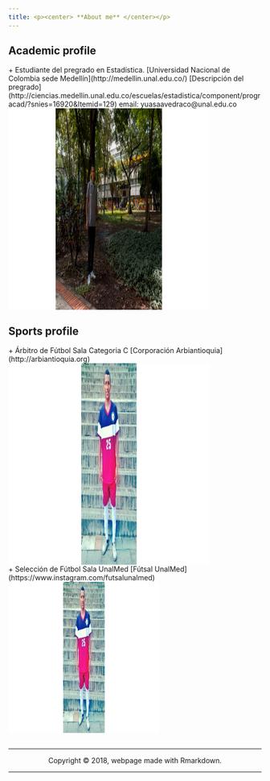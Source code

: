 ```yaml
---
title: <p><center> **About me** </center></p>
---
```


## Academic profile

<div class = "row">

<div class = "col-md-5">
+ Estudiante del pregrado en Estadística.    
  [Universidad Nacional de Colombia sede Medellín](http://medellin.unal.edu.co/)
  [Descripción del pregrado](http://ciencias.medellin.unal.edu.co/escuelas/estadistica/component/progracad/?snies=16920&Itemid=129)
  email: yuasaavedraco@unal.edu.co  
</div>

<div class = "col-md-4">
<img src="about_files/figure-html/unnamed-chunk-1-1.png" width="400" height="400" style="display: block; margin: auto auto auto 0;" />
</div>
</div>

## Sports profile

<div class = "row">

<div class = "col-md-5">
+ Árbitro de Fútbol Sala
  Categoria C
  [Corporación Arbiantioquia](http://arbiantioquia.org) 
</div>

<div class = "col-md-4">
<img src="about_files/figure-html/unnamed-chunk-2-1.png" width="400" height="400" style="display: block; margin: auto auto auto 0;" />
</div>
</div>


<div class = "row">

<div class = "col-md-5">
+ Selección de Fútbol Sala UnalMed
  [Fútsal UnalMed](https://www.instagram.com/futsalunalmed) 
</div>

<div class = "col-md-4">
<img src="about_files/figure-html/unnamed-chunk-3-1.png" width="300" height="300" style="display: block; margin: auto auto auto 0;" />
</div>
</div>


<br>
<hr>
<p><center>Copyright &copy; 2018, webpage made with Rmarkdown.</center></p>
<hr>
